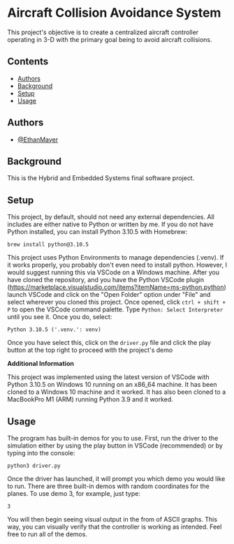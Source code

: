 # Aircraft Collision Avoidance System

This project's objective is to create a centralized aircraft controller operating in 3-D with the primary goal being to avoid aircraft collisions.


## Contents

* [Authors](#authors)
* [Background](#background)
* [Setup](#setup)
* [Usage](#usage)
## Authors

- [@EthanMayer](https://github.com/EthanMayer)


## Background

This is the Hybrid and Embedded Systems final software project.

## Setup

This project, by default, should not need any external dependencies. All includes are either native to Python or written by me. If you do not have Python installed, you can install Python 3.10.5 with Homebrew:

`brew install python@3.10.5`

This project uses Python Environments to manage dependencies (.venv). If it works properly, you probably don't even need to install python. However, I would suggest running this via VSCode on a Windows machine. After you have cloned the repository, and you have the Python VSCode plugin (https://marketplace.visualstudio.com/items?itemName=ms-python.python) launch VSCode and click on the "Open Folder" option under "File" and select wherever you cloned this project. Once opened, click `ctrl + shift + P` to open the VSCode command palette. Type `Python: Select Interpreter` until you see it. Once you do, select:

`Python 3.10.5 ('.venv.': venv)`

Once you have select this, click on the `driver.py` file and click the play button at the top right to proceed with the project's demo

**Additional Information**

This project was implemented using the latest version of VSCode with Python 3.10.5 on Windows 10 running on an x86_64 machine. It has been cloned to a Windows 10 machine and it worked. It has also been cloned to a MacBookPro M1 (ARM) running Python 3.9 and it worked.
## Usage

The program has built-in demos for you to use. First, run the driver to the simulation either by using the play button in VSCode (recommended) or by typing into the console:

`python3 driver.py`

Once the driver has launched, it will prompt you which demo you would like to run. There are three built-in demos with random coordinates for the planes. To use demo 3, for example, just type:

`3`

You will then begin seeing visual output in the from of ASCII graphs. This way, you can visually verify that the controller is working as intended. Feel free to run all of the demos.

